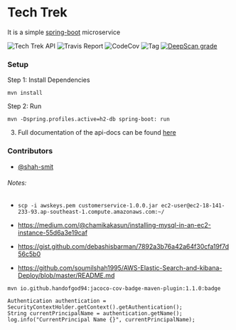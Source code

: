 # Tech Trek 

It is a simple [spring-boot](https://spring.io/projects/spring-boot) microservice

![Tech Trek API](https://github.com/shah-smit/techtrek-api/workflows/Tech%20Trek%20API/badge.svg)
![Travis Report](https://badgen.net/travis/shah-smit/techtrek-api)
![CodeCov](https://badgen.net/codecov/c/github/shah-smit/techtrek-api)
![Tag](https://badgen.net/github/tag/shah-smit/techtrek-api)
[![DeepScan grade](https://deepscan.io/api/teams/10819/projects/13705/branches/237880/badge/grade.svg)](https://deepscan.io/dashboard#view=project&tid=10819&pid=13705&bid=237880)

### Setup

Step 1: Install Dependencies

```
mvn install
```

Step 2: Run

```
mvn -Dspring.profiles.active=h2-db spring-boot: run
```

3) Full documentation of the api-docs can be found [here](api-docs.md)

### Contributors

- [@shah-smit](https://github.com/shah-smit)


###### Notes:

- `scp -i awskeys.pem customerservice-1.0.0.jar ec2-user@ec2-18-141-233-93.ap-southeast-1.compute.amazonaws.com:~/`

- https://medium.com/@chamikakasun/installing-mysql-in-an-ec2-instance-55d6a3e19caf

- https://gist.github.com/debashisbarman/7892a3b76a42a64f30cfa19f7d56c5b0

- https://github.com/soumilshah1995/AWS-Elastic-Search-and-kibana-Deploy/blob/master/README.md

```
mvn io.github.handofgod94:jacoco-cov-badge-maven-plugin:1.1.0:badge
```

```
Authentication authentication = SecurityContextHolder.getContext().getAuthentication();
String currentPrincipalName = authentication.getName();
log.info("CurrentPrincipal Name {}", currentPrincipalName);
```
